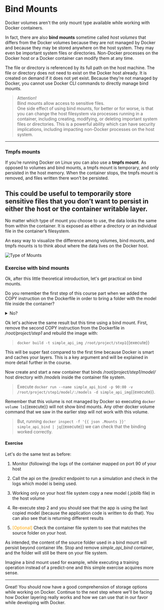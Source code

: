 # Bind Mounts

Docker volumes aren't the only mount type available while working with Docker containers.

In fact, there are also **bind mounts** sometime called *host volumes* that differs from the
Docker volumes because they are not managed by Docker and because they may be stored 
anywhere on the host system. They may even be important system files or directories. 
Non-Docker processes on the Docker host or a Docker container can modify them at any time. 

The file or directory is referenced by its full path on the host machine. The file or directory 
does not need to exist on the Docker host already. It is created on demand if it does not yet 
exist. Because they're not managed by Docker, you cannot use Docker CLI commands to directly 
manage bind mounts.

> Attention!   
> Bind mounts allow access to sensitive files.  
> One side effect of using bind mounts, for better or for worse, is that you can change the 
> host filesystem via processes running in a container, including creating, modifying, or 
> deleting important system files or directories. This is a powerful ability which can have 
> security implications, including impacting non-Docker processes on the host system.

---

### Tmpfs mounts

If you’re running Docker on Linux you can also use a **tmpfs mount**. As opposed to volumes and 
bind mounts, a tmpfs mount is temporary, and only persisted in the host memory. 
When the container stops, the tmpfs mount is removed, and files written there won’t be persisted.

This could be useful to temporarily store sensitive files that you don’t want to persist in 
either the host or the container writable layer.
---

No matter which type of mount you choose to use, the data looks the same from within the container.
It is exposed as either a directory or an individual file in the container’s filesystem.

An easy way to visualize the difference among volumes, bind mounts, and tmpfs mounts is to think 
about where the data lives on the Docker host.

![Type of Mounts](https://raw.githubusercontent.com/dcc-sapienza/katacoda-scenarios/master/docker/part2/images/step3/types_of_mounts.png)


### Exercise with bind mounts

Ok, after this little theoretical introduction, let's get practical on bind mounts.

Do you remember the first step of this course part when we added the COPY instruction on the 
Dockerfile in order to bring a folder with the model file inside the container?

<details>
    <summary>No?</summary>

![Understandable](https://raw.githubusercontent.com/dcc-sapienza/katacoda-scenarios/master/docker/part2/images/step3/understandable.jpg)


Ah ah. Ok enough. Check the Dockerfile at */root/project/step1*
</details>

Ok let's achieve the same result but this time using a bind mount. 
First, remove the second COPY instruction from the Dockerfile in */root/project/step1* and rebuild 
the image with:

>`docker build -t simple_api_img /root/project/step1`{{execute}}

This will be super fast compared to the first time because Docker is smart and caches your layers.
This is a key argument and will be explained in more detail further in the course.

Now create and start a new container that binds */root/project/step1/model/* host directory with 
*/models* inside the container file system.

> Execute `docker run --name simple_api_bind -p 90:80 -v /root/project/step1/model/:/models -d simple_api_img`{{execute}}.

Remember that this volume is not managed by Docker so executing `docker volume ls`{{execute}}
will not show bind mounts. Any other docker volume command that we saw in the earlier step 
will not work with this volume.

> But, running `docker inspect -f '{{ json .Mounts }}' simple_api_bind | jq`{{execute}}
> we can check that the binding worked correctly.

#### Exercise

Let's do the same test as before: 

1. Monitor (following) the logs of the container mapped on port 90 of your host

2. Call the api on the */predict* endpoint to run a simulation and check in the logs which
model is being used.
   
3. Working only on your host file system copy a new model (.joblib file) in the host volume

4. Re-execute step 2 and you should see that the app is using the last copied model (because the
   application code is written to do that). You can also see that is returning different results
   
5. <span style="color:orange">
    [Optional]
   </span> 
   Check the container file system to see that matches the source folder on your host.
   

As intended, the content of the source folder used in a bind mount will persist beyond container 
life. Stop and remove *simple_api_bind* container, and the folder will still be there on your 
file system.

Imagine a bind mount used for example, while executing a training operation instead of a 
predict-one and this simple exercise acquires more sense.

---

Great! You should now have a good comprehension of storage options while working on Docker.
Continue to the next step where we'll be facing how Docker layering really works and how we can
use that in our favor while developing with Docker.